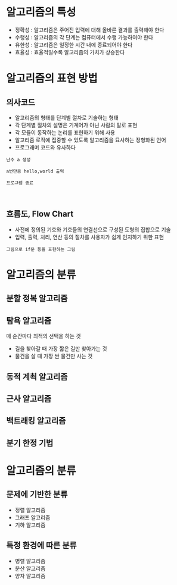 # 알고리즘의 특성

* 정확성 : 알고리즘은 주어진 입력에 대해 올바른 결과를 출력해야 한다
* 수행성 : 알고리즘의 각 단계는 컴퓨터에서 수행 가능하여야 한다
* 유한성 : 알고리즘은 일정한 시간 내에 종료되어야 한다
* 효율성 : 효율적일수록 알고리즘의 가치가 상승한다

# 알고리즘의 표현 방법

## 의사코드

* 알고리즘의 형태를 단계별 절차로 기술하는 형태
* 각 단계별 절차의 설명은 기계어가 아닌 사람의 말로 표현
* 각 모듈이 동작하는 논리를 표현하기 위해 사용
* 알고리즘 로직에 집중할 수 있도록 알고리즘을 묘사하는 정형화된 언어
* 프로그래머 코드와 유사하다

```
난수 a 생성

a번만큼 hello,world 출력

프로그램 종료
```

<br>

## 흐름도, Flow Chart

* 사전에 정의된 기호와 기호들의 연결선으로 구성된 도형의 집합으로 기술
* 입력, 출력, 처리, 연산 등의 절차를 사용자가 쉽게 인지하기 위한 표현

```
그림으로 if문 등을 표현하는 그림
```

# 알고리즘의 분류

## 분할 정복 알고리즘

## 탐욕 알고리즘

매 순간마다 최적의 선택을 하는 것

* 길을 찾아갈 때 가장 짧은 길만 찾아가는 것
* 물건을 살 때 가장 싼 물건만 사는 것

## 동적 계쵝 알고리즘

## 근사 알고리즘

## 백트래킹 알고리즘

## 분기 한정 기법

# 알고리즘의 분류

## 문제에 기반한 분류

* 정렬 알고리즘
* 그래프 알고리즘
* 기하 알고리즘

## 특정 환경에 따른 분류

* 병렬 알고리즘
* 분산 알고리즘
* 양자 알고리즘
